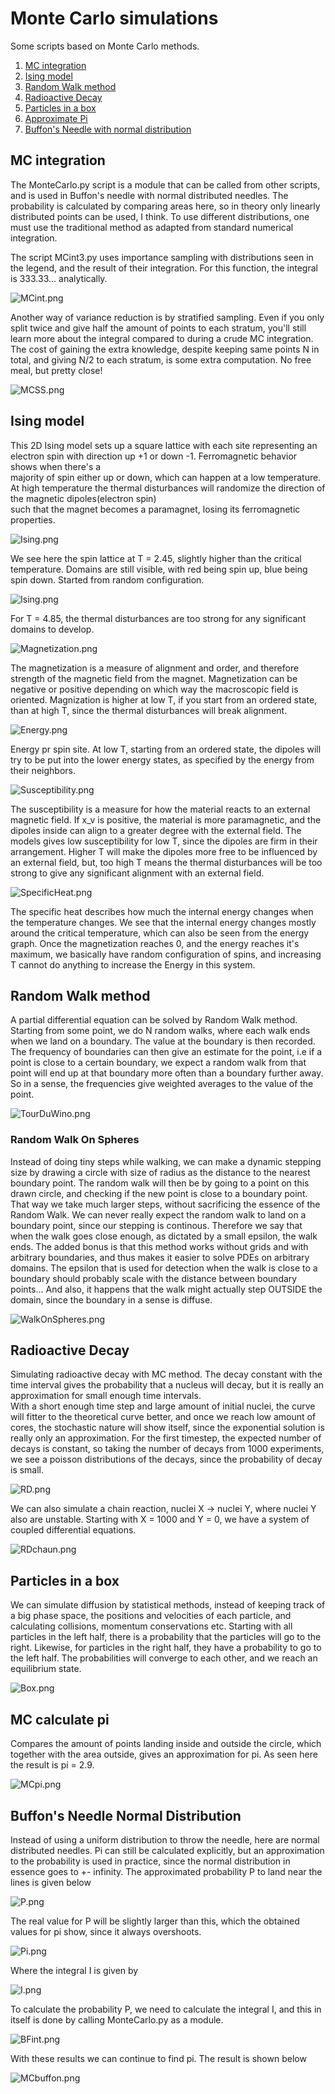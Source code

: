 # Monte Carlo simulations
Some scripts based on Monte Carlo methods.

1. [MC integration](https://github.com/mintDan/MonteCarlo#mc-integration)
2. [Ising model](https://github.com/mintDan/MonteCarlo#ising-model)
3. [Random Walk method](https://github.com/mintDan/MonteCarlo#random-walk-method)
4. [Radioactive Decay](https://github.com/mintDan/MonteCarlo#radioactive-decay)
5. [Particles in a box](https://github.com/mintDan/MonteCarlo#particles-in-a-box)
6. [Approximate Pi](https://github.com/mintDan/MonteCarlo#mc-calculate-pi)
7. [Buffon's Needle with normal distribution](https://github.com/mintDan/MonteCarlo#buffons-needle-normal-distribution)


## MC integration
The MonteCarlo.py script is a module that can be called from other scripts, and is used in Buffon's needle with normal distributed needles.
The probability is calculated by comparing areas here, so in theory only linearly distributed points can be used, I think. To use different distributions, one must 
use the traditional method as adapted from standard numerical integration.  

The script MCint3.py uses importance sampling with distributions seen in the legend, and the result of their integration. For this function, the integral is 333.33... analytically.


![MCint.png](https://github.com/mintDan/MonteCarlo/blob/master/figs/MCis.png)

Another way of variance reduction is by stratified sampling. Even if you only split twice and give half the amount of points to each stratum, you'll still learn more about the integral compared to
during a crude MC integration. The cost of gaining the extra knowledge, despite keeping same points N in total, and giving N/2 to each stratum, is some extra computation. No free meal, but pretty close!

![MCSS.png](https://github.com/mintDan/MonteCarlo/blob/master/figs/MCSS.png)

## Ising model
This 2D Ising model sets up a square lattice with each site representing an electron spin with direction up +1 or down -1. Ferromagnetic behavior shows when there's a  
majority of spin either up or down, which can happen at a low temperature. At high temperature the thermal disturbances will randomize the direction of the magnetic dipoles(electron spin)  
such that the magnet becomes a paramagnet, losing its ferromagnetic properties.

![Ising.png](https://github.com/mintDan/MonteCarlo/blob/master/figs/Ising2.45.png)  

We see here the spin lattice at T = 2.45, slightly higher than the critical temperature. Domains are still visible, with red being spin up, blue being spin down.
Started from random configuration.

![Ising.png](https://github.com/mintDan/MonteCarlo/blob/master/figs/Ising4.85.png)  

For T = 4.85, the thermal disturbances are too strong for any significant domains to develop.


![Magnetization.png](https://github.com/mintDan/MonteCarlo/blob/master/figs/Magnetization.png)  

The magnetization is a measure of alignment and order, and therefore strength of the magnetic field from the magnet. Magnetization can be negative or positive depending on which way the macroscopic field is oriented.
Magnization is higher at low T, if you start from an ordered state, than at high T, since the thermal disturbances will break alignment.


![Energy.png](https://github.com/mintDan/MonteCarlo/blob/master/figs/Energy.png)  

Energy pr spin site. At low T, starting from an ordered state, the dipoles will try to be put into the lower energy states, as specified by the energy from their neighbors.


![Susceptibility.png](https://github.com/mintDan/MonteCarlo/blob/master/figs/Susceptibility.png)  

The susceptibility is a measure for how the material reacts to an external magnetic field. If x_v is positive, the material is more paramagnetic, and the dipoles inside can align to a greater degree
with the external field. The models gives low susceptibility for low T, since the dipoles are firm in their arrangement. Higher T will make the dipoles more free to be influenced by an external field, but,
too high T means the thermal disturbances will be too strong to give any significant alignment with an external field.


![SpecificHeat.png](https://github.com/mintDan/MonteCarlo/blob/master/figs/Specificheat.png)  

The specific heat describes how much the internal energy changes when the temperature changes. We see that the internal energy changes mostly around the critical temperature, which can also be seen from the energy graph.
Once the magnetization reaches 0, and the energy reaches it's maximum, we basically have random configuration of spins, and increasing T cannot do anything to increase the Energy in this system.


## Random Walk method
A partial differential equation can be solved by Random Walk method. Starting from some point, we do N random walks, where each walk ends when we land on a boundary. The value at the boundary is then recorded.
The frequency of boundaries can then give an estimate for the point, i.e if a point is close to a certain boundary, we expect a random walk from that point will end up at that boundary more often than a boundary further away.
So in a sense, the frequencies give weighted averages to the value of the point.

![TourDuWino.png](https://github.com/mintDan/MonteCarlo/blob/master/figs/TourDuWino.png)

### Random Walk On Spheres
Instead of doing tiny steps while walking, we can make a dynamic stepping size by drawing a circle with size of radius as the distance to the nearest boundary point. The random walk will then be by going to a point on this drawn circle,
and checking if the new point is close to a boundary point. That way we take much larger steps, without sacrificing the essence of the Random Walk.
 We can never really expect the random walk to land on a boundary point, since our stepping is continous. Therefore we say that when the walk goes close enough, as dictated by a small epsilon,
the walk ends.
The added bonus is that this method works without grids and with arbitrary boundaries, and thus makes it easier to solve PDEs on arbitrary domains.
The epsilon that is used for detection when the walk is close to a boundary should probably scale with the distance between boundary points... And also, it happens that the walk might actually step OUTSIDE the domain, since the boundary in a sense is diffuse.

![WalkOnSpheres.png](https://github.com/mintDan/MonteCarlo/blob/master/figs/WalkOnSpheresSubplot.png)

## Radioactive Decay
Simulating radioactive decay with MC method. The decay constant with the time interval gives the probability that a nucleus will decay, but it is really an approximation for small enough time intervals.  
With a short enough time step and large amount of initial nuclei, the curve will fitter to the theoretical curve better, and once we reach low amount of cores, the stochastic nature will show itself, since the exponential solution is really only an approximation.
For the first timestep, the expected number of decays is constant, so taking the number of decays from 1000 experiments, we see a poisson distributions of the decays, since the probability of decay is small.

![RD.png](https://github.com/mintDan/MonteCarlo/blob/master/figs/MCdecay.png)

We can also simulate a chain reaction, nuclei X -> nuclei Y, where nuclei Y also are unstable. Starting with X = 1000 and Y = 0, we have a system of coupled differential equations.

![RDchaun.png](https://github.com/mintDan/MonteCarlo/blob/master/figs/RDchain.png)


## Particles in a box
We can simulate diffusion by statistical methods, instead of keeping track of a big phase space, the positions and velocities of each particle, and calculating collisions, momentum conservations etc. Starting with all particles in the left half, there is a probability that the particles will go to the right.
Likewise, for particles in the right half, they have a probability to go to the left half. The probabilities will converge to each other, and we reach an equilibrium state.

![Box.png](https://github.com/mintDan/MonteCarlo/blob/master/figs/Box.png)

## MC calculate pi
Compares the amount of points landing inside and outside the circle, which together with the area outside, gives an approximation for pi.
As seen here the result is pi = 2.9.

![MCpi.png](https://github.com/mintDan/MonteCarlo/blob/master/figs/MCpi.png)

## Buffon's Needle Normal Distribution
Instead of using a uniform distribution to throw the needle, here are normal distributed needles. 
Pi can still be calculated explicitly, but an approximation to the probability is used in practice, since the normal distribution in essence goes to +- infinity.
The approximated probability P to land near the lines is given below

![P.png](https://github.com/mintDan/MonteCarlo/blob/master/figs/P.png)

The real value for P will be slightly larger than this, which the obtained values for pi show, since it always overshoots.

![Pi.png](https://github.com/mintDan/MonteCarlo/blob/master/figs/Pi.png)

Where the integral I is given by

![I.png](https://github.com/mintDan/MonteCarlo/blob/master/figs/I.png)

To calculate the probability P, we need to calculate the integral I, and this in itself is done by calling MonteCarlo.py as a module.

![BFint.png](https://github.com/mintDan/MonteCarlo/blob/master/figs/BFint.png)

With these results we can continue to find pi. The result is shown below

![MCbuffon.png](https://github.com/mintDan/MonteCarlo/blob/master/figs/MCBuffonGauss.png)
